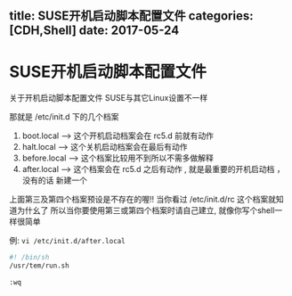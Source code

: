 title: SUSE开机启动脚本配置文件
categories: [CDH,Shell]
date: 2017-05-24
---
# SUSE开机启动脚本配置文件

关于开机启动脚本配置文件  SUSE与其它Linux设置不一样

那就是 /etc/init.d 下的几个档案
1. boot.local –> 这个开机启动档案会在 rc5.d 前就有动作
2. halt.local –> 这个关机启动档案会在最后有动作
3. before.local –> 这个档案比较用不到所以不需多做解释
4. after.local –> 这个档案会在 rc5.d 之后有动作 , 就是最重要的开机启动档 ， 没有的话 新建一个
 
上面第三及第四个档案预设是不存在的喔!!
当你看过 /etc/init.d/rc 这个档案就知道为什幺了
所以当你要使用第三或第四个档案时请自己建立, 就像你写个shell一样很简单

例:
`vi /etc/init.d/after.local`
```bash
#! /bin/sh
/usr/tem/run.sh
 
:wq
```